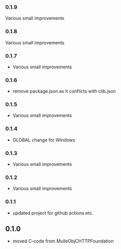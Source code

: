 ### 0.1.9

Various small improvements

### 0.1.8

Various small improvements

### 0.1.7

* Various small improvements

### 0.1.6

* remove package.json as it conflicts with clib.json

### 0.1.5

* Various small improvements

### 0.1.4

* GLOBAL change for Windows

### 0.1.3

* Various small improvements

### 0.1.2

* Various small improvements

### 0.1.1

* updated project for github actions etc.

## 0.1.0

* moved C-code from MulleObjCHTTPFoundation
